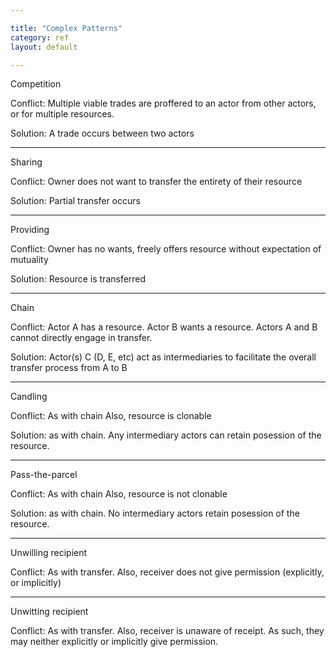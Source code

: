 ```yaml
---

title: "Complex Patterns"
category: ref
layout: default

---
```


Competition

Conflict:
Multiple viable trades are proffered to an actor from other actors, or for multiple resources.

Solution:
A trade occurs between two actors

----

Sharing

Conflict:
Owner does not want to transfer the entirety of their resource

Solution:
Partial transfer occurs

----

Providing

Conflict:
Owner has no wants, freely offers resource without expectation of mutuality

Solution:
Resource is transferred

----

Chain

Conflict:
Actor A has a resource.
Actor B wants a resource.
Actors A and B cannot directly engage in transfer.

Solution:
Actor(s) C (D, E, etc) act as intermediaries to facilitate the overall transfer process from A to B


----

Candling

Conflict:
As with chain
Also, resource is clonable

Solution: as with chain. Any intermediary actors can retain posession of the resource.

----
Pass-the-parcel

Conflict:
As with chain
Also, resource is not clonable

Solution: as with chain. No intermediary actors retain posession of the resource.

----
Unwilling recipient

Conflict:
As with transfer.
Also, receiver does not give permission (explicitly, or implicitly)

---

Unwitting recipient

Conflict:
As with transfer.
Also, receiver is unaware of receipt. As such, they may neither explicitly or implicitly give permission.
